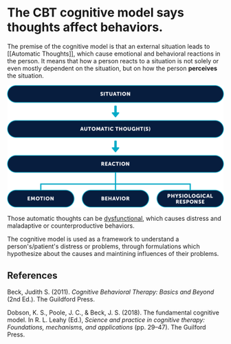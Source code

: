 # The CBT cognitive model says thoughts affect behaviors.

The premise of the cognitive model is that an external situation leads to [[Automatic Thoughts]], which cause emotional and behavioral reactions in the person. It means that how a person reacts to a situation is not solely or even mostly dependent on the situation, but on how the person **perceives** the situation.

![](../images/bi-cognitive-model-diagram-web@2x.png)

Those automatic thoughts can be [dysfunctional](<Dysfunctional Thoughts.md>), which causes distress and maladaptive or counterproductive behaviors. 

The cognitive model is used as a framework to understand a person's/patient's distress or problems, through formulations which hypothesize about the causes and maintining influences of their problems.

## References
Beck, Judith S. (2011). *Cognitive Behavioral Therapy: Basics and Beyond* (2nd Ed.). The Guildford Press.

Dobson, K. S., Poole, J. C., & Beck, J. S. (2018). The fundamental cognitive model. In R. L. Leahy (Ed.), _Science and practice in cognitive therapy: Foundations, mechanisms, and applications_ (pp. 29–47). The Guilford Press.

